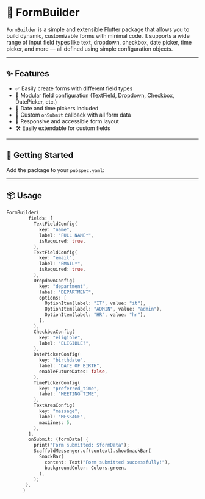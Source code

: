 # 🧱 FormBuilder

`FormBuilder` is a simple and extensible Flutter package that allows you to build dynamic, customizable forms with minimal code. It supports a wide range of input field types like text, dropdown, checkbox, date picker, time picker, and more — all defined using simple configuration objects.

---

## ✨ Features

- ✅ Easily create forms with different field types
- 🧩 Modular field configuration (TextField, Dropdown, Checkbox, DatePicker, etc.)
- 📅 Date and time pickers included
- 🔄 Custom `onSubmit` callback with all form data
- 📐 Responsive and accessible form layout
- 🛠️ Easily extendable for custom fields

---

## 🚀 Getting Started

Add the package to your `pubspec.yaml`:

---
## 📦 Usage

```dart
FormBuilder(
        fields: [
          TextFieldConfig(
            key: "name",
            label: "FULL NAME*",
            isRequired: true,
          ),
          TextFieldConfig(
            key: "email",
            label: "EMAIL*",
            isRequired: true,
          ),
          DropdownConfig(
            key: "department",
            label: "DEPARTMENT",
            options: [
              OptionItem(label: "IT", value: "it"),
              OptionItem(label: "ADMIN", value: "admin"),
              OptionItem(label: "HR", value: "hr"),
            ],
          ),
          CheckboxConfig(
            key: "eligible",
            label: "ELIGIBLE?",
          ),
          DatePickerConfig(
            key: "birthdate",
            label: "DATE OF BIRTH",
            enableFutureDates: false,
          ),
          TimePickerConfig(
            key: "preferred_time",
            label: "MEETING TIME",
          ),
          TextAreaConfig(
            key: "message",
            label: "MESSAGE",
            maxLines: 5,
          ),
        ],
        onSubmit: (formData) {
          print("Form submitted: $formData");
          ScaffoldMessenger.of(context).showSnackBar(
            SnackBar(
              content: Text("Form submitted successfully!"),
              backgroundColor: Colors.green,
            ),
          );
       },
      )

